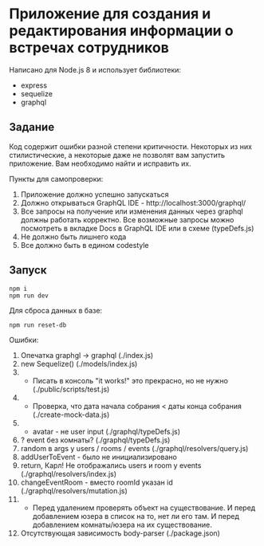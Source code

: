 # Приложение для создания и редактирования информации о встречах сотрудников

Написано для Node.js 8 и использует библиотеки:
* express
* sequelize
* graphql

## Задание
Код содержит ошибки разной степени критичности. Некоторых из них стилистические, а некоторые даже не позволят вам запустить приложение. Вам необходимо найти и исправить их.

Пункты для самопроверки:
1. Приложение должно успешно запускаться
2. Должно открываться GraphQL IDE - http://localhost:3000/graphql/
3. Все запросы на получение или изменения данных через graphql должны работать корректно. Все возможные запросы можно посмотреть в вкладке Docs в GraphQL IDE или в схеме (typeDefs.js)
4. Не должно быть лишнего кода
5. Все должно быть в едином codestyle

## Запуск
```
npm i
npm run dev
```

Для сброса данных в базе:
```
npm run reset-db
```

Ошибки:
1. Опечатка graphgl -> graphql (./index.js)
2. new Sequelize() (./models/index.js)
3. - Писать в консоль "it works!" это прекрасно, но не нужно (./public/scripts/test.js)
4. - Проверка, что дата начала собрания < даты конца собрания (./create-mock-data.js)
5. - avatar - не user input (./graphql/typeDefs.js)
6. ? event без комнаты? (./graphql/typeDefs.js)
7. random в args у users / rooms / events (./graphql/resolvers/query.js)
8. addUserToEvent - было не инициализировано
9. return, Карл! Не отображались users и room у events (./graphql/resolvers/index.js)
10. changeEventRoom - вместо roomId указан id (./graphql/resolvers/mutation.js)
11. - Перед удалением проверять объект на существование. И перед добавлением юзера в список на то, нет ли его там. И перед добавлением комнаты/юзера на их существование. 
12. Отсутствующая зависимость body-parser (./package.json)